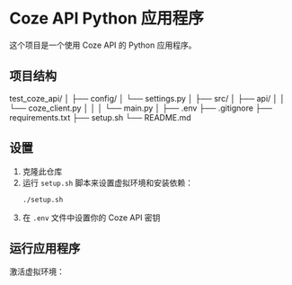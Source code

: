 # Coze API Python 应用程序

这个项目是一个使用 Coze API 的 Python 应用程序。

## 项目结构

test_coze_api/
│
├── config/
│ └── settings.py
│
├── src/
│ ├── api/
│ │ └── coze_client.py
│ │
│ └── main.py
│
├── .env
├── .gitignore
├── requirements.txt
├── setup.sh
└── README.md

## 设置

1. 克隆此仓库
2. 运行 `setup.sh` 脚本来设置虚拟环境和安装依赖：
   ```
   ./setup.sh
   ```
3. 在 `.env` 文件中设置你的 Coze API 密钥

## 运行应用程序

激活虚拟环境：
